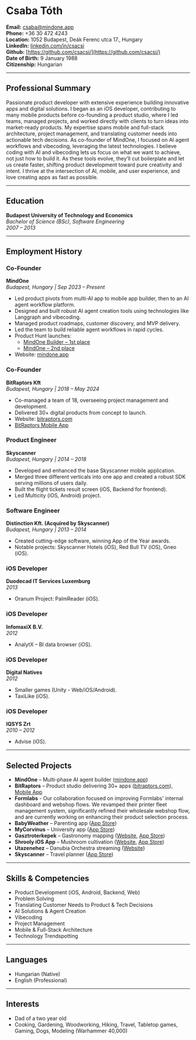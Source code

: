 # Csaba Tóth

**Email:** csaba@mindone.app  
**Phone:** +36 30 472 4243  
**Location:** 1052 Budapest, Deák Ferenc utca 17., Hungary  
**LinkedIn:** [linkedin.com/in/csacsi](https://www.linkedin.com/in/csacsi)  
**Github:** [https://github.com/csacsi/](https://github.com/csacsi/)  
**Date of Birth:** 9 January 1988  
**Citizenship:** Hungarian

---

## Professional Summary

Passionate product developer with extensive experience building innovative apps and digital solutions. I began as an iOS developer, contributing to many mobile products before co-founding a product studio, where I led teams, managed projects, and worked directly with clients to turn ideas into market-ready products. My expertise spans mobile and full-stack architecture, project management, and translating customer needs into actionable tech decisions. As co-founder of MindOne, I focused on AI agent workflows and vibecoding, leveraging the latest technologies. I believe coding with AI and vibecoding lets us focus on what we want to achieve, not just how to build it. As these tools evolve, they’ll cut boilerplate and let us create faster, shifting product development toward pure creativity and intent. I thrive at the intersection of AI, mobile, and user experience, and love creating apps as fast as possible.

---

## Education

**Budapest University of Technology and Economics**  
_Bachelor of Science (BSc), Software Engineering_  
_2007 – 2013_

---

## Employment History

### Co-Founder  
**MindOne**  
_Budapest, Hungary | Sep 2023 – Present_  
- Led product pivots from multi-AI app to mobile app builder, then to an AI agent workflow platform.
- Designed and built robust AI agent creation tools using technologies like Langgraph and vibecoding.
- Managed product roadmaps, customer discovery, and MVP delivery.
- Led the team to build reliable agent workflows in rapid cycles.
- Product Hunt launches:  
    - [MindOne Builder – 1st place](https://www.producthunt.com/products/mindone-appstore-of-ais/launches/mindone-builder)  
    - [MindOne – 2nd place](https://www.producthunt.com/products/mindone-appstore-of-ais/launches/mindone)
- Website: [mindone.app](https://www.mindone.app/)

### Co-Founder  
**BitRaptors Kft**  
_Budapest, Hungary | 2018 – May 2024_  
- Co-managed a team of 18, overseeing project management and development.
- Delivered 30+ digital products from concept to launch.
- Website: [bitraptors.com](https://bitraptors.com/)
- [BitRaptors Mobile App](https://apps.apple.com/us/app/bitraptors/id1606938049)

### Product Engineer  
**Skyscanner**  
_Budapest, Hungary | 2014 – 2018_  
- Developed and enhanced the base Skyscanner mobile application.
- Merged three different verticals into one app and created a robust SDK serving millions of users daily.
- Built the flight tickets result screen (iOS, Backend for frontend).
- Led Multicity (iOS, Android) project.

### Software Engineer  
**Distinction Kft. (Acquired by Skyscanner)**  
_Budapest, Hungary | 2013 – 2014_  
- Created cutting-edge software, winning App of the Year awards.
- Notable projects: Skyscanner Hotels (iOS), Red Bull TV (iOS), Gneo (iOS).

### iOS Developer  
**Duodecad IT Services Luxemburg**  
_2013_  
- Oranum Project: PalmReader (iOS).

### iOS Developer  
**InfomaxiX B.V.**  
_2012_  
- AnalytX – BI data browser (iOS).

### iOS Developer  
**Digital Natives**  
_2012_  
- Smaller games (Unity - Web/iOS/Android).
- TaxiLike (iOS).

### iOS Developer  
**IQSYS Zrt**  
_2010 – 2012_  
- Advise (iOS).
---

## Selected Projects

- **MindOne** – Multi-phase AI agent builder ([mindone.app](https://www.mindone.app/))
- **BitRaptors** – Product studio delivering 30+ apps ([bitraptors.com](https://bitraptors.com)), [Mobile App](https://apps.apple.com/us/app/bitraptors/id1606938049)
- **Formlabs**  - Our collaboration focused on improving Formlabs' internal dashboard and webshop flows. We revamped their printer fleet management system, significantly refined their wholesale webshop flow, and are currently working on enhancing their product selection process.
- **BabyWeather** – Parenting app ([App Store](https://apps.apple.com/us/app/babyweather/id1294123874))
- **MyCorvinus** – University app ([App Store](https://apps.apple.com/hu/app/mycorvinus/id1539790856))
- **Gasztroterkepek** – Gastronomy mapping ([Website](https://gasztroterkepek.hu/), [App Store](https://apps.apple.com/hu/app/balatoni-gasztrot%C3%A9rk%C3%A9p/id1389054905?l=hu))
- **Shrooly iOS App** – Mushroom cultivation ([Website](https://eu.shrooly.com/), [App Store](https://apps.apple.com/hu/app/shrooly-smart-mushroom-growing/id6448950051))
- **Utazenehez** – Danubia Orchestra streaming ([Website](https://utazenehez.hu/videotar))
- **Skyscanner** – Travel planner ([App Store](https://apps.apple.com/zw/app/skyscanner-flights-hotels-cars/id415458524))

---

## Skills & Competencies

- Product Development (iOS, Android, Backend, Web)
- Problem Solving
- Translating Customer Needs to Product & Tech Decisions
- AI Solutions & Agent Creation
- Vibecoding
- Project Management
- Mobile & Full-Stack Architecture
- Technology Trendspotting

---

## Languages

- Hungarian (Native)
- English (Professional)

---

## Interests
- Dad of a two year old
- Cooking, Gardening, Woodworking, Hiking, Travel, Tabletop games, Gaming, Dogs, Modeling (Warhammer 40,000)
